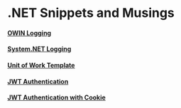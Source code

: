 # .NET Snippets and Musings

#### [OWIN Logging](./owin-logging.md)
#### [System.NET Logging](./system-net-logging.md)
#### [Unit of Work Template](./unit-of-work-template.md)
#### [JWT Authentication](./jwt-authentication.md)
#### [JWT Authentication with Cookie](./jwt-authentication-cookie.md)